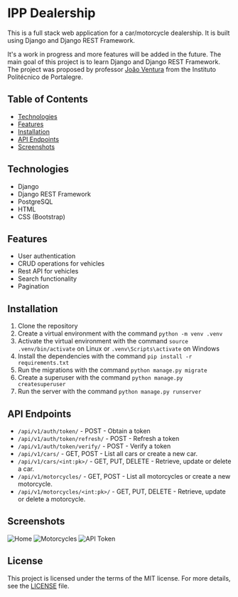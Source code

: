 # IPP Dealership

This is a full stack web application for a car/motorcycle dealership. It is built using Django and Django REST Framework.

It's a work in progress and more features will be added in the future. The main goal of this project is to learn Django and Django REST Framework. The project was proposed by professor [João Ventura](https://github.com/joaoventura) from the Instituto Politécnico de Portalegre.

## Table of Contents

- [Technologies](#technologies)
- [Features](#features)
- [Installation](#installation)
- [API Endpoints](#api-endpoints)
- [Screenshots](#screenshots)

## Technologies

- Django
- Django REST Framework
- PostgreSQL
- HTML
- CSS (Bootstrap)

## Features

- User authentication
- CRUD operations for vehicles
- Rest API for vehicles
- Search functionality
- Pagination

## Installation

1. Clone the repository
2. Create a virtual environment with the command `python -m venv .venv`
3. Activate the virtual environment with the command `source .venv/bin/activate` on Linux or `.venv\Scripts\activate` on Windows
4. Install the dependencies with the command `pip install -r requirements.txt`
5. Run the migrations with the command `python manage.py migrate`
6. Create a superuser with the command `python manage.py createsuperuser`
7. Run the server with the command `python manage.py runserver`

## API Endpoints

- `/api/v1/auth/token/` - POST - Obtain a token
- `/api/v1/auth/token/refresh/` - POST - Refresh a token
- `/api/v1/auth/token/verify/` - POST - Verify a token
- `/api/v1/cars/` - GET, POST - List all cars or create a new car.
- `/api/v1/cars/<int:pk>/` - GET, PUT, DELETE - Retrieve, update or delete a car.
- `/api/v1/motorcycles/` - GET, POST - List all motorcycles or create a new motorcycle.
- `/api/v1/motorcycles/<int:pk>/` - GET, PUT, DELETE - Retrieve, update or delete a motorcycle.

## Screenshots

![Home](https://imgur.com/eYMRZEB.png)
![Motorcycles](https://imgur.com/nfhLLJ4.png)
![API Token](https://imgur.com/4t3COKi.png)

## License

This project is licensed under the terms of the MIT license. For more details, see the [LICENSE](LICENSE) file.
